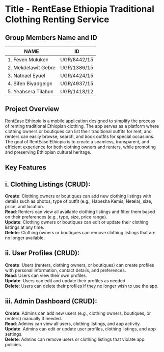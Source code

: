 # Title - RentEase Ethiopia Traditional Clothing Renting Service
## Group Members Name and ID
| NAME                  | ID            |
| ----------------------| ------------- |
| 1. Feven Muluken      | UGR/8442/15   |
| 2. Mekdelawit Gebre   | UGR/1386/15   |
| 3. Natnael Eyuel      | UGR/4424/15   |
| 4. Sifen Biyadgelgn   | UGR/4937/15   |
| 5. Yeabsera Tilahun   | UGR/1418/12   |


## Project Overview
RentEase Ethiopia is a mobile application designed to simplify the process of renting traditional Ethiopian clothing. The app serves as a platform where clothing owners or boutiques can list their traditional outfits for rent, and renters can easily browse, search, and book outfits for special occasions. The goal of RentEase Ethiopia is to create a seamless, transparent, and efficient experience for both clothing owners and renters, while promoting and preserving Ethiopian cultural heritage.

## Key Features

## i. Clothing Listings (CRUD):

**Create**: Clothing owners or boutiques can add new clothing listings with details such as photos, type of outfit (e.g., Habesha Kemis, Netela), size, price, and location.<br/>
**Read**: Renters can view all available clothing listings and filter them based on their preferences (e.g., type, size, price range).<br/>
**Update**: Clothing owners or boutiques can edit or update their clothing listings at any time.<br/>
**Delete**: Clothing owners or boutiques can remove clothing listings that are no longer available.<br/>

## ii. User Profiles (CRUD):

**Create**: Users (renters, clothing owners, or boutiques) can create profiles with personal information, contact details, and preferences.<br/>
**Read**: Users can view their own profiles.<br/>
**Update**: Users can edit and update their profiles as needed.<br/>
**Delete**: Users can delete their profiles if they no longer wish to use the app.<br/>

## iii. Admin Dashboard (CRUD):

**Create**: Admins can add new users (e.g., clothing owners, boutiques, or renters) manually if needed.<br/>
**Read**: Admins can view all users, clothing listings, and app activity.<br/>
**Update**: Admins can edit or update user profiles, clothing listings, and app settings.<br/>
**Delete**: Admins can remove users or clothing listings that violate app policies.<br/>

